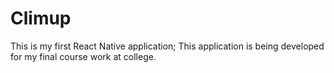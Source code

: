 # Climup

This is my first React Native application;
This application is being developed for my final course work at college.
